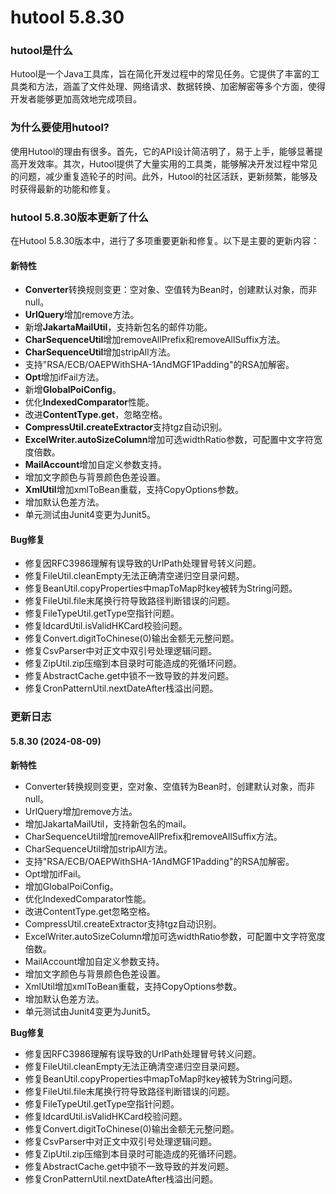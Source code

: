 # hutool 5.8.30
### hutool是什么

Hutool是一个Java工具库，旨在简化开发过程中的常见任务。它提供了丰富的工具类和方法，涵盖了文件处理、网络请求、数据转换、加密解密等多个方面，使得开发者能够更加高效地完成项目。

### 为什么要使用hutool?

使用Hutool的理由有很多。首先，它的API设计简洁明了，易于上手，能够显著提高开发效率。其次，Hutool提供了大量实用的工具类，能够解决开发过程中常见的问题，减少重复造轮子的时间。此外，Hutool的社区活跃，更新频繁，能够及时获得最新的功能和修复。

### hutool 5.8.30版本更新了什么

在Hutool 5.8.30版本中，进行了多项重要更新和修复。以下是主要的更新内容：

#### 新特性
- **Converter**转换规则变更：空对象、空值转为Bean时，创建默认对象，而非null。
- **UrlQuery**增加remove方法。
- 新增**JakartaMailUtil**，支持新包名的邮件功能。
- **CharSequenceUtil**增加removeAllPrefix和removeAllSuffix方法。
- **CharSequenceUtil**增加stripAll方法。
- 支持"RSA/ECB/OAEPWithSHA-1AndMGF1Padding"的RSA加解密。
- **Opt**增加ifFail方法。
- 新增**GlobalPoiConfig**。
- 优化**IndexedComparator**性能。
- 改进**ContentType.get**，忽略空格。
- **CompressUtil.createExtractor**支持tgz自动识别。
- **ExcelWriter.autoSizeColumn**增加可选widthRatio参数，可配置中文字符宽度倍数。
- **MailAccount**增加自定义参数支持。
- 增加文字颜色与背景颜色色差设置。
- **XmlUtil**增加xmlToBean重载，支持CopyOptions参数。
- 增加默认色差方法。
- 单元测试由Junit4变更为Junit5。

#### Bug修复
- 修复因RFC3986理解有误导致的UrlPath处理冒号转义问题。
- 修复FileUtil.cleanEmpty无法正确清空递归空目录问题。
- 修复BeanUtil.copyProperties中mapToMap时key被转为String问题。
- 修复FileUtil.file末尾换行符导致路径判断错误的问题。
- 修复FileTypeUtil.getType空指针问题。
- 修复IdcardUtil.isValidHKCard校验问题。
- 修复Convert.digitToChinese(0)输出金额无元整问题。
- 修复CsvParser中对正文中双引号处理逻辑问题。
- 修复ZipUtil.zip压缩到本目录时可能造成的死循环问题。
- 修复AbstractCache.get中锁不一致导致的并发问题。
- 修复CronPatternUtil.nextDateAfter栈溢出问题。

### 更新日志

#### 5.8.30 (2024-08-09)

**新特性**
- Converter转换规则变更，空对象、空值转为Bean时，创建默认对象，而非null。
- UrlQuery增加remove方法。
- 增加JakartaMailUtil，支持新包名的mail。
- CharSequenceUtil增加removeAllPrefix和removeAllSuffix方法。
- CharSequenceUtil增加stripAll方法。
- 支持"RSA/ECB/OAEPWithSHA-1AndMGF1Padding"的RSA加解密。
- Opt增加ifFail。
- 增加GlobalPoiConfig。
- 优化IndexedComparator性能。
- 改进ContentType.get忽略空格。
- CompressUtil.createExtractor支持tgz自动识别。
- ExcelWriter.autoSizeColumn增加可选widthRatio参数，可配置中文字符宽度倍数。
- MailAccount增加自定义参数支持。
- 增加文字颜色与背景颜色色差设置。
- XmlUtil增加xmlToBean重载，支持CopyOptions参数。
- 增加默认色差方法。
- 单元测试由Junit4变更为Junit5。

**Bug修复**
- 修复因RFC3986理解有误导致的UrlPath处理冒号转义问题。
- 修复FileUtil.cleanEmpty无法正确清空递归空目录问题。
- 修复BeanUtil.copyProperties中mapToMap时key被转为String问题。
- 修复FileUtil.file末尾换行符导致路径判断错误的问题。
- 修复FileTypeUtil.getType空指针问题。
- 修复IdcardUtil.isValidHKCard校验问题。
- 修复Convert.digitToChinese(0)输出金额无元整问题。
- 修复CsvParser中对正文中双引号处理逻辑问题。
- 修复ZipUtil.zip压缩到本目录时可能造成的死循环问题。
- 修复AbstractCache.get中锁不一致导致的并发问题。
- 修复CronPatternUtil.nextDateAfter栈溢出问题。